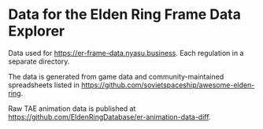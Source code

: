 
# Data for the Elden Ring Frame Data Explorer

Data used for https://er-frame-data.nyasu.business. Each regulation in a separate directory.

The data is generated from game data and community-maintained spreadsheets listed in https://github.com/sovietspaceship/awesome-elden-ring.

Raw TAE animation data is published at https://github.com/EldenRingDatabase/er-animation-data-diff.

